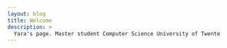 ```yaml
---
layout: blog
title: Welcome
description: >
  Yara's page. Master student Computer Science University of Twente
---
```


